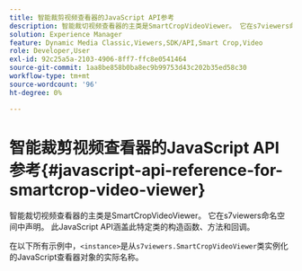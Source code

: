```yaml
---
title: 智能裁剪视频查看器的JavaScript API参考
description: 智能裁切视频查看器的主类是SmartCropVideoViewer。 它在s7viewers命名空间中声明。 此JavaScript API涵盖此特定类的构造函数、方法和回调。
solution: Experience Manager
feature: Dynamic Media Classic,Viewers,SDK/API,Smart Crop,Video
role: Developer,User
exl-id: 92c25a5a-2103-4906-8ff7-ffc8e0541464
source-git-commit: 1aa8be858b0ba8ec9b99753d43c202b35ed58c30
workflow-type: tm+mt
source-wordcount: '96'
ht-degree: 0%

---
```


# 智能裁剪视频查看器的JavaScript API参考{#javascript-api-reference-for-smartcrop-video-viewer}

智能裁切视频查看器的主类是SmartCropVideoViewer。 它在s7viewers命名空间中声明。 此JavaScript API涵盖此特定类的构造函数、方法和回调。

在以下所有示例中，`<instance>`是从`s7viewers.SmartCropVideoViewer`类实例化的JavaScript查看器对象的实际名称。

